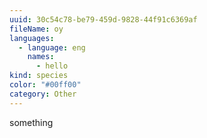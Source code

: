 ```yaml
---
uuid: 30c54c78-be79-459d-9828-44f91c6369af
fileName: oy
languages:
  - language: eng
    names:
      - hello
kind: species
color: "#00ff00"
category: Other
---
```

something
